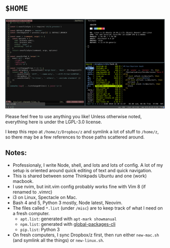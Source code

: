 # `$HOME`

![screenshot](/screenshot.png?raw=true)

Please feel free to use anything you like! 
Unless otherwise noted, everything here is under the LGPL-3.0 license.

I keep this repo at `/home/z/Dropbox/z` and symlink a lot of stuff to `/home/z`,
so there may be a few references to those paths scattered around.

## Notes:

* Professionaly, I write Node, shell, and lots and lots of config. A lot of my
  setup is oriented around quick editing of text and quick navigation.
* This is shared between some Thinkpads Ubuntu and one (work) macbook.
* I use nvim, but init.vim config probably works fine with Vim 8 (if renamed to .vimrc)
* i3 on Linux, Spectacle on Mac.
* Bash 4 and 5, Python 3 mostly, Node latest, Neovim.
* The files called `*.list` (under `/misc`) are to keep track of what I need on a fresh computer.
  * `apt.list`: generated with `apt-mark showmanual`
  * `npm.list`: generated with [global-packages-cli](https://npmjs.org/package/global-packages-cli)
  * `pip.list`: Python 3
* On fresh computers, I sync Dropbox/z first, then run either `new-mac.sh` (and
  symlink all the things) or `new-linux.sh`.
